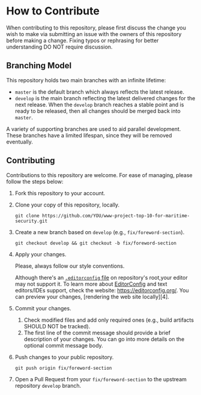 # How to Contribute

When contributing to this repository, please first discuss the change you wish to make via submitting an issue with the owners of this repository before making a change. Fixing typos or rephrasing for better understanding DO NOT require discussion.

## Branching Model

This repository holds two main branches with an infinite lifetime:

* `master` is the default branch which always reflects the latest release.
* `develop` is the main branch reflecting the latest delivered changes for the next release. When the `develop` branch reaches a stable point and is ready to be released, then all changes should be merged back into `master`.

A variety of supporting branches are used to aid parallel development. These branches have a limited lifespan, since they will be removed eventually.

## Contributing

Contributions to this repository are welcome. For ease of managing, please follow the steps below:

1.  Fork this repository to your account.

2.  Clone your copy of this repository, locally.

    ```
    git clone https://github.com/YOU/www-project-top-10-for-maritime-security.git
    ```

3.  Create a new branch based on `develop` (e.g., `fix/foreword-section`).

    ```
    git checkout develop && git checkout -b fix/foreword-section
    ```

4.  Apply your changes.

    Please, always follow our style conventions.

    Although there's an [`.editorconfig` file][1] on repository's root,your editor may not support it. To learn more about [EditorConfig][2] and text editors/IDEs support, check the website: https://editorconfig.org/.
    You can preview your changes, [rendering the web site locally][4].

5.  Commit your changes.

    1.  Check modified files and add only required ones (e.g., build artifacts SHOULD NOT be tracked).
    2.  The first line of the commit message should provide a brief description of your changes. You can go into more details on the optional commit message body.

6.  Push changes to your public repository.

    ```
    git push origin fix/foreword-section
    ```

7.  Open a Pull Request from your `fix/foreword-section` to the upstream
    repository `develop` branch.

[1]: https://github.com/OWASP/www-project-top-10-for-maritime-security/blob/master/.editorconfig
[2]: https://editorconfig.org/
